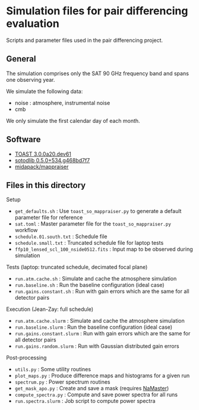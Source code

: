 # Simulation files for pair differencing evaluation

Scripts and parameter files used in the pair differencing project.

## General

The simulation comprises only the SAT 90 GHz frequency band and spans one observing year.

We simulate the following data:

* noise : atmosphere, instrumental noise
* cmb

We only simulate the first calendar day of each month.

## Software

* [TOAST 3.0.0a20.dev61](https://github.com/hpc4cmb/toast/tree/c2ac5a7806ecffeacd42ba47e64322076e824fb8)
* [sotodlib 0.5.0+534.g468bd7f7](https://github.com/simonsobs/sotodlib/tree/468bd7f75eddb2b324a40a0c17917056221b21f4)
* [midapack/mappraiser](https://github.com/B3Dcmb/midapack/tree/gaps)

## Files in this directory

Setup

* `get_defaults.sh` : Use `toast_so_mappraiser.py` to generate a default parameter file for reference
* `sat.toml` : Master parameter file for the `toast_so_mappraiser.py` workflow
* `schedule.01.south.txt` : Schedule file
* `schedule.small.txt` : Truncated schedule file for laptop tests
* `ffp10_lensed_scl_100_nside0512.fits` : Input map to be observed during simulation

Tests (laptop: truncated schedule, decimated focal plane)

* `run.atm.cache.sh` : Simulate and cache the atmosphere simulation
* `run.baseline.sh` : Run the baseline configuration (ideal case)
* `run.gains.constant.sh` : Run with gain errors which are the same for all detector pairs

Execution (Jean-Zay: full schedule)

* `run.atm.cache.slurm` : Simulate and cache the atmosphere simulation
* `run.baseline.slurm` : Run the baseline configuration (ideal case)
* `run.gains.constant.slurm` : Run with gain errors which are the same for all detector pairs
* `run.gains.random.slurm` : Run with Gaussian distributed gain errors

Post-processing

* `utils.py` : Some utility routines
* `plot_maps.py` : Produce difference maps and histograms for a given run
* `spectrum.py` : Power spectrum routines
* `get_mask_apo.py` : Create and save a mask (requires [NaMaster](https://namaster.readthedocs.io))
* `compute_spectra.py` : Compute and save power spectra for all runs
* `run.spectra.slurm` : Job script to compute power spectra
